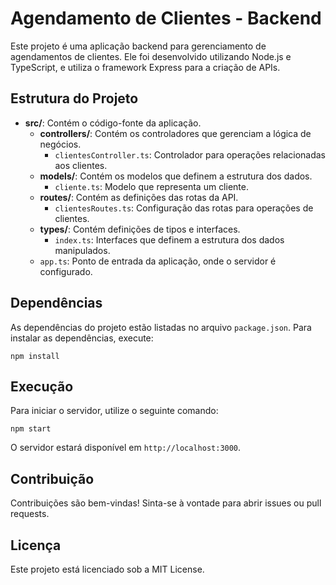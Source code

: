 # Agendamento de Clientes - Backend

Este projeto é uma aplicação backend para gerenciamento de agendamentos de clientes. Ele foi desenvolvido utilizando Node.js e TypeScript, e utiliza o framework Express para a criação de APIs.

## Estrutura do Projeto

- **src/**: Contém o código-fonte da aplicação.
  - **controllers/**: Contém os controladores que gerenciam a lógica de negócios.
    - `clientesController.ts`: Controlador para operações relacionadas aos clientes.
  - **models/**: Contém os modelos que definem a estrutura dos dados.
    - `cliente.ts`: Modelo que representa um cliente.
  - **routes/**: Contém as definições das rotas da API.
    - `clientesRoutes.ts`: Configuração das rotas para operações de clientes.
  - **types/**: Contém definições de tipos e interfaces.
    - `index.ts`: Interfaces que definem a estrutura dos dados manipulados.
  - `app.ts`: Ponto de entrada da aplicação, onde o servidor é configurado.

## Dependências

As dependências do projeto estão listadas no arquivo `package.json`. Para instalar as dependências, execute:

```
npm install
```

## Execução

Para iniciar o servidor, utilize o seguinte comando:

```
npm start
```

O servidor estará disponível em `http://localhost:3000`.

## Contribuição

Contribuições são bem-vindas! Sinta-se à vontade para abrir issues ou pull requests.

## Licença

Este projeto está licenciado sob a MIT License.